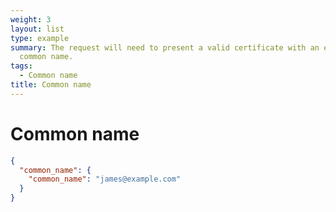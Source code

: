 ```yaml
---
weight: 3
layout: list
type: example
summary: The request will need to present a valid certificate with an expected
  common name.
tags:
  - Common name
title: Common name
---
```


# Common name

```json
{
  "common_name": {
    "common_name": "james@example.com"
  }
}
```
